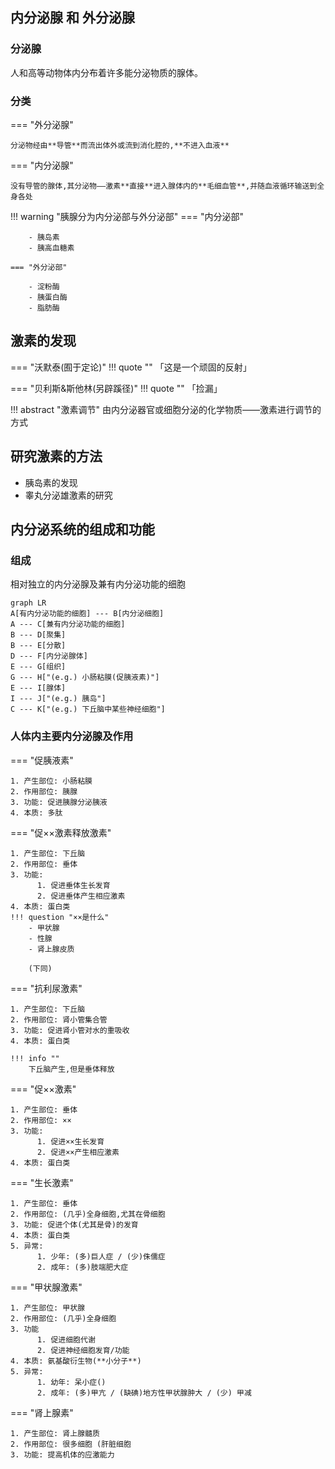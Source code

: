 ## 内分泌腺 和 外分泌腺

### 分泌腺

人和高等动物体内分布着许多能分泌物质的腺体。

### 分类

=== "外分泌腺"

    分泌物经由**导管**而流出体外或流到消化腔的,**不进入血液**

=== "内分泌腺"

    没有导管的腺体,其分泌物——激素**直接**进入腺体内的**毛细血管**,并随血液循环输送到全身各处

!!! warning "胰腺分为内分泌部与外分泌部"
    === "内分泌部"

        - 胰岛素
        - 胰高血糖素

    === "外分泌部"

        - 淀粉酶
        - 胰蛋白酶
        - 脂肪酶


## 激素的发现

=== "沃默泰(囿于定论)"
    !!! quote ""
        「这是一个顽固的反射」

=== "贝利斯&斯他林(另辟蹊径)"
    !!! quote ""
        「捡漏」

!!! abstract "激素调节"
    由内分泌器官或细胞分泌的化学物质——激素进行调节的方式


## 研究激素的方法

- 胰岛素的发现
- 睾丸分泌雄激素的研究

## 内分泌系统的组成和功能

### 组成

相对独立的内分泌腺及兼有内分泌功能的细胞

``` mermaid
graph LR
A[有内分泌功能的细胞] --- B[内分泌细胞]
A --- C[兼有内分泌功能的细胞]
B --- D[聚集]
B --- E[分散]
D --- F[内分泌腺体]
E --- G[组织]
G --- H["(e.g.) 小肠粘膜(促胰液素)"]
E --- I[腺体]
I --- J["(e.g.) 胰岛"]
C --- K["(e.g.) 下丘脑中某些神经细胞"]
```

### 人体内主要内分泌腺及作用

=== "促胰液素"

    1. 产生部位: 小肠粘膜
    2. 作用部位: 胰腺
    3. 功能: 促进胰腺分泌胰液
    4. 本质: 多肽

=== "促××激素释放激素"

    1. 产生部位: 下丘脑
    2. 作用部位: 垂体
    3. 功能:
          1. 促进垂体生长发育
          2. 促进垂体产生相应激素
    4. 本质: 蛋白类
    !!! question "××是什么"
        - 甲状腺
        - 性腺
        - 肾上腺皮质
        
        (下同)

=== "抗利尿激素"

    1. 产生部位: 下丘脑
    2. 作用部位: 肾小管集合管
    3. 功能: 促进肾小管对水的重吸收
    4. 本质: 蛋白类

    !!! info ""
        下丘脑产生,但是垂体释放

=== "促××激素"

    1. 产生部位: 垂体
    2. 作用部位: ××
    3. 功能:
          1. 促进××生长发育
          2. 促进××产生相应激素
    4. 本质: 蛋白类

=== "生长激素"

    1. 产生部位: 垂体
    2. 作用部位: (几乎)全身细胞,尤其在骨细胞
    3. 功能: 促进个体(尤其是骨)的发育
    4. 本质: 蛋白类
    5. 异常:
          1. 少年: (多)巨人症 / (少)侏儒症
          2. 成年: (多)肢端肥大症

=== "甲状腺激素"

    1. 产生部位: 甲状腺
    2. 作用部位: (几乎)全身细胞
    3. 功能
          1. 促进细胞代谢
          2. 促进神经细胞发育/功能
    4. 本质: 氨基酸衍生物(**小分子**)
    5. 异常: 
          1. 幼年: 呆小症()
          2. 成年: (多)甲亢 / (缺碘)地方性甲状腺肿大 / (少) 甲减

=== "肾上腺素"

    1. 产生部位: 肾上腺髓质
    2. 作用部位: 很多细胞 (肝脏细胞
    3. 功能: 提高机体的应激能力